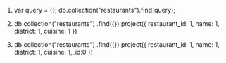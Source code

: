1.  var query = {};
    db.collection("restaurants").find(query);

2. db.collection("restaurants")
      .find({}).project({ restaurant_id: 1, name: 1, district: 1, cuisine: 1 })

3. db.collection("restaurants")
      .find({}).project({ restaurant_id: 1, name: 1, district: 1, cuisine: 1,_id:0 })